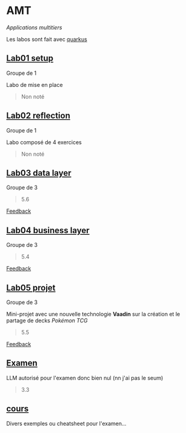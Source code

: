 # AMT
*Applications multitiers*

Les labos sont fait avec [quarkus](https://quarkus.io/)
## [Lab01 setup](https://github.com/artjun-heigvd/AMT/tree/main/lab01_setup)
Groupe de 1

Labo de mise en place
> Non noté
## [Lab02 reflection](https://github.com/artjun-heigvd/AMT/tree/main/lab02_reflection)
Groupe de 1

Labo composé de 4 exercices
> Non noté
## [Lab03 data layer](https://github.com/artjun-heigvd/AMT/tree/main/lab03_dataLayer)
Groupe de 3
> 5.6

[Feedback](https://github.com/artjun-heigvd/AMT/blob/main/lab03_dataLayer/FEEDBACK.md)
## [Lab04 business layer](https://github.com/artjun-heigvd/AMT/tree/main/lab04_businessLayer)
Groupe de 3
> 5.4

[Feedback](https://github.com/artjun-heigvd/AMT/blob/main/lab04_businessLayer/FEEDBACK.md)
## [Lab05 projet](https://github.com/artjun-heigvd/AMT/tree/main/lab05_projetPTCGB)
Groupe de 3

Mini-projet avec une nouvelle technologie **Vaadin** sur la création et le partage de decks *Pokémon TCG*
> 5.5

[Feedback](https://github.com/artjun-heigvd/AMT/blob/main/lab05_projetPTCGB/FEEDBACK.md)
## [Examen](https://github.com/artjun-heigvd/AMT/tree/main/examen)
LLM autorisé pour l'examen donc bien nul (nn j'ai pas le seum)
> 3.3
## [cours](https://github.com/artjun-heigvd/AMT/tree/main/cours)
Divers exemples ou cheatsheet pour l'examen...
